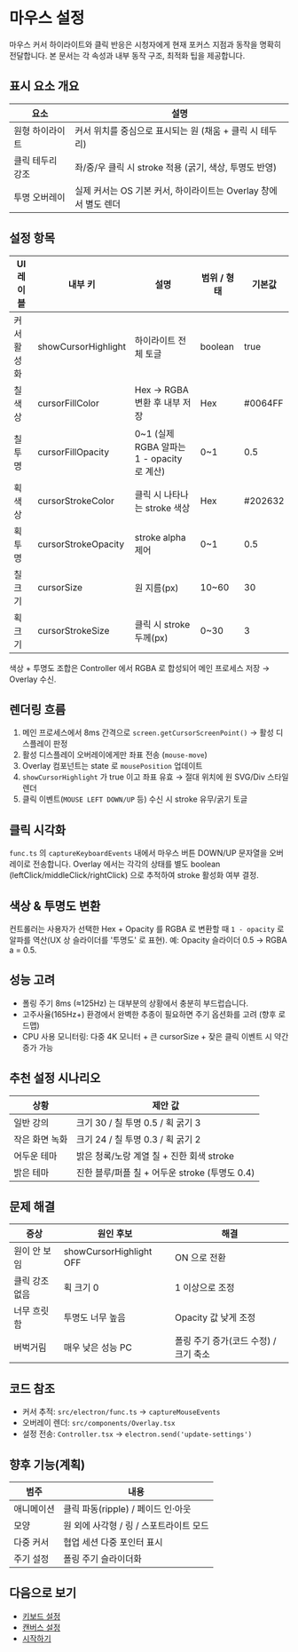 # 마우스 설정

마우스 커서 하이라이트와 클릭 반응은 시청자에게 현재 포커스 지점과 동작을 명확히 전달합니다. 본 문서는 각 속성과 내부 동작 구조, 최적화 팁을 제공합니다.

## 표시 요소 개요
| 요소 | 설명 |
|------|------|
| 원형 하이라이트 | 커서 위치를 중심으로 표시되는 원 (채움 + 클릭 시 테두리) |
| 클릭 테두리 강조 | 좌/중/우 클릭 시 stroke 적용 (굵기, 색상, 투명도 반영) |
| 투명 오버레이 | 실제 커서는 OS 기본 커서, 하이라이트는 Overlay 창에서 별도 렌더 |

## 설정 항목

| UI 레이블 | 내부 키 | 설명 | 범위 / 형태 | 기본값 |
|-----------|---------|------|-------------|--------|
| 커서 활성화 | showCursorHighlight | 하이라이트 전체 토글 | boolean | true |
| 칠 색상 | cursorFillColor | Hex → RGBA 변환 후 내부 저장 | Hex | #0064FF |
| 칠 투명 | cursorFillOpacity | 0~1 (실제 RGBA 알파는 1 - opacity 로 계산) | 0~1 | 0.5 |
| 획 색상 | cursorStrokeColor | 클릭 시 나타나는 stroke 색상 | Hex | #202632 |
| 획 투명 | cursorStrokeOpacity | stroke alpha 제어 | 0~1 | 0.5 |
| 칠 크기 | cursorSize | 원 지름(px) | 10~60 | 30 |
| 획 크기 | cursorStrokeSize | 클릭 시 stroke 두께(px) | 0~30 | 3 |

색상 + 투명도 조합은 Controller 에서 RGBA 로 합성되어 메인 프로세스 저장 → Overlay 수신.

## 렌더링 흐름
1. 메인 프로세스에서 8ms 간격으로 `screen.getCursorScreenPoint()` → 활성 디스플레이 판정
2. 활성 디스플레이 오버레이에게만 좌표 전송 (`mouse-move`)
3. Overlay 컴포넌트는 state 로 `mousePosition` 업데이트
4. `showCursorHighlight` 가 true 이고 좌표 유효 → 절대 위치에 원 SVG/Div 스타일 렌더
5. 클릭 이벤트(`MOUSE LEFT DOWN/UP` 등) 수신 시 stroke 유무/굵기 토글

## 클릭 시각화
`func.ts` 의 `captureKeyboardEvents` 내에서 마우스 버튼 DOWN/UP 문자열을 오버레이로 전송합니다. Overlay 에서는 각각의 상태를 별도 boolean (leftClick/middleClick/rightClick) 으로 추적하여 stroke 활성화 여부 결정.

## 색상 & 투명도 변환
컨트롤러는 사용자가 선택한 Hex + Opacity 를 RGBA 로 변환할 때 `1 - opacity` 로 알파를 역산(UX 상 슬라이더를 '투명도' 로 표현). 예: Opacity 슬라이더 0.5 → RGBA a = 0.5.

## 성능 고려
- 폴링 주기 8ms (≈125Hz) 는 대부분의 상황에서 충분히 부드럽습니다.
- 고주사율(165Hz+) 환경에서 완벽한 추종이 필요하면 주기 옵션화를 고려 (향후 로드맵)
- CPU 사용 모니터링: 다중 4K 모니터 + 큰 cursorSize + 잦은 클릭 이벤트 시 약간 증가 가능

## 추천 설정 시나리오
| 상황 | 제안 값 |
|------|---------|
| 일반 강의 | 크기 30 / 칠 투명 0.5 / 획 굵기 3 |
| 작은 화면 녹화 | 크기 24 / 칠 투명 0.3 / 획 굵기 2 |
| 어두운 테마 | 밝은 청록/노랑 계열 칠 + 진한 회색 stroke |
| 밝은 테마 | 진한 블루/퍼플 칠 + 어두운 stroke (투명도 0.4) |

## 문제 해결
| 증상 | 원인 후보 | 해결 |
|------|----------|------|
| 원이 안 보임 | showCursorHighlight OFF | ON 으로 전환 |
| 클릭 강조 없음 | 획 크기 0 | 1 이상으로 조정 |
| 너무 흐릿함 | 투명도 너무 높음 | Opacity 값 낮게 조정 |
| 버벅거림 | 매우 낮은 성능 PC | 폴링 주기 증가(코드 수정) / 크기 축소 |

## 코드 참조
- 커서 추적: `src/electron/func.ts` → `captureMouseEvents`
- 오버레이 렌더: `src/components/Overlay.tsx`
- 설정 전송: `Controller.tsx` → `electron.send('update-settings')`

## 향후 기능(계획)
| 범주 | 내용 |
|------|------|
| 애니메이션 | 클릭 파동(ripple) / 페이드 인·아웃 |
| 모양 | 원 외에 사각형 / 링 / 스포트라이트 모드 |
| 다중 커서 | 협업 세션 다중 포인터 표시 |
| 주기 설정 | 폴링 주기 슬라이더화 |

## 다음으로 보기
- [키보드 설정](./keyboard.md)
- [캔버스 설정](./canvas.md)
- [시작하기](./index.md)
